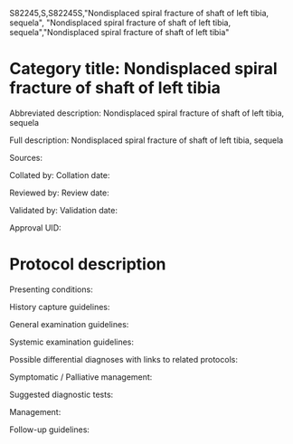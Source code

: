 S82245,S,S82245S,"Nondisplaced spiral fracture of shaft of left tibia, sequela", "Nondisplaced spiral fracture of shaft of left tibia, sequela","Nondisplaced spiral fracture of shaft of left tibia"
# Category title: Nondisplaced spiral fracture of shaft of left tibia

Abbreviated description: Nondisplaced spiral fracture of shaft of left tibia, sequela

Full description: Nondisplaced spiral fracture of shaft of left tibia, sequela

Sources:

Collated by:
Collation date:

Reviewed by:
Review date:

Validated by:
Validation date:

Approval UID:

# Protocol description

Presenting conditions:

History capture guidelines:

General examination guidelines:

Systemic examination guidelines:

Possible differential diagnoses with links to related protocols:

Symptomatic / Palliative management:

Suggested diagnostic tests:

Management:

Follow-up guidelines:
